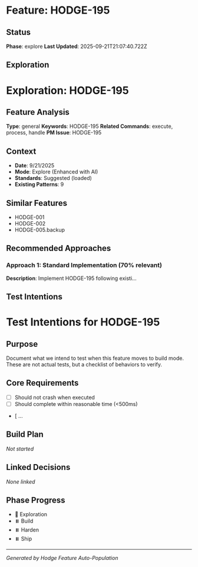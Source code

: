 # Feature: HODGE-195

## Status
**Phase**: explore
**Last Updated**: 2025-09-21T21:07:40.722Z

## Exploration
# Exploration: HODGE-195

## Feature Analysis
**Type**: general
**Keywords**: HODGE-195
**Related Commands**: execute, process, handle
**PM Issue**: HODGE-195

## Context
- **Date**: 9/21/2025
- **Mode**: Explore (Enhanced with AI)
- **Standards**: Suggested (loaded)
- **Existing Patterns**: 9


## Similar Features
- HODGE-001
- HODGE-002
- HODGE-005.backup




## Recommended Approaches


### Approach 1: Standard Implementation (70% relevant)
**Description**: Implement HODGE-195 following existi...

## Test Intentions
# Test Intentions for HODGE-195

## Purpose
Document what we intend to test when this feature moves to build mode.
These are not actual tests, but a checklist of behaviors to verify.

## Core Requirements
- [ ] Should not crash when executed
- [ ] Should complete within reasonable time (<500ms)
- [ ...

## Build Plan
_Not started_

## Linked Decisions
_None linked_




## Phase Progress
- 🔄 Exploration
- ⏸️ Build
- ⏸️ Harden
- ⏸️ Ship

---
_Generated by Hodge Feature Auto-Population_

